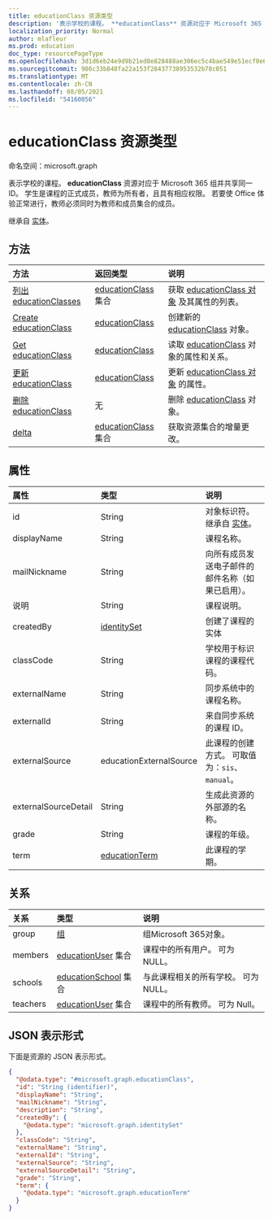 ```yaml
---
title: educationClass 资源类型
description: '表示学校的课程。 **educationClass** 资源对应于 Microsoft 365 组并共享同一 ID。 学生是课程的正式成员，教师为所有者，且具有相应权限。 若要使 Office 体验正常进行，教师必须同时为教师和成员集合的成员。  '
localization_priority: Normal
author: mlafleur
ms.prod: education
doc_type: resourcePageType
ms.openlocfilehash: 3d1d6eb24e9d9b21ed8e828488ae306ec5c4bae549e51ecf0e69d63c5319e3a5
ms.sourcegitcommit: 986c33b848fa22a153f28437738953532b78c051
ms.translationtype: MT
ms.contentlocale: zh-CN
ms.lasthandoff: 08/05/2021
ms.locfileid: "54160056"
---
```

# <a name="educationclass-resource-type"></a>educationClass 资源类型

命名空间：microsoft.graph

表示学校的课程。 **educationClass** 资源对应于 Microsoft 365 组并共享同一 ID。 学生是课程的正式成员，教师为所有者，且具有相应权限。 若要使 Office 体验正常进行，教师必须同时为教师和成员集合的成员。

继承自 [实体](../resources/entity.md)。

## <a name="methods"></a>方法

| 方法                                                   | 返回类型                                                 | 说明                                                                                          |
| :------------------------------------------------------- | :---------------------------------------------------------- | :--------------------------------------------------------------------------------------------------- |
| [列出 educationClasses](../api/educationclass-list.md)   | [educationClass](../resources/educationclass.md) 集合 | 获取 [educationClass 对象](../resources/educationclass.md) 及其属性的列表。     |
| [Create educationClass](../api/educationclass-post.md) | [educationClass](../resources/educationclass.md)            | 创建新的 [educationClass](../resources/educationclass.md) 对象。                                |
| [Get educationClass](../api/educationclass-get.md)       | [educationClass](../resources/educationclass.md)            | 读取 [educationClass](../resources/educationclass.md) 对象的属性和关系。 |
| [更新 educationClass](../api/educationclass-update.md) | [educationClass](../resources/educationclass.md)            | 更新 [educationClass 对象](../resources/educationclass.md) 的属性。                 |
| [删除 educationClass](../api/educationclass-delete.md) | 无                                                        | 删除 [educationClass](../resources/educationclass.md) 对象。                                  |
| [delta](../api/educationclass-delta.md)                  | [educationClass](../resources/educationclass.md) 集合 | 获取资源集合的增量更改。                                                  |

## <a name="properties"></a>属性

| 属性             | 类型                                           | 说明                                                        |
| :------------------- | :--------------------------------------------- | :----------------------------------------------------------------- |
| id                   | String                                         | 对象标识符。 继承自 [实体](../resources/entity.md)。 |
| displayName          | String                                         | 课程名称。                                                 |
| mailNickname         | String                                         | 向所有成员发送电子邮件的邮件名称（如果已启用）。    |
| 说明          | String                                         | 课程说明。                                          |
| createdBy            | [identitySet](../resources/identityset.md)     | 创建了课程的实体                                       |
| classCode            | String                                         | 学校用于标识课程的课程代码。               |
| externalName         | String                                         | 同步系统中的课程名称。                           |
| externalId           | String                                         | 来自同步系统的课程 ID。                           |
| externalSource       | educationExternalSource                        | 此课程的创建方式。 可取值为：`sis`、`manual`。  |
| externalSourceDetail | String                                         | 生成此资源的外部源的名称。 |
| grade                | String                                         | 课程的年级。                                          |
| term                 | [educationTerm](../resources/educationterm.md) | 此课程的学期。                                               |

## <a name="relationships"></a>关系

| 关系 | 类型                                                          | 说明                                               |
| :----------- | :------------------------------------------------------------ | :-------------------------------------------------------- |
| group        | [组](../resources/group.md)                                | 组Microsoft 365对象。                |
| members      | [educationUser](../resources/educationuser.md) 集合     | 课程中的所有用户。 可为 NULL。                         |
| schools      | [educationSchool](../resources/educationschool.md) 集合 | 与此课程相关的所有学校。 可为 NULL。 |
| teachers     | [educationUser](../resources/educationuser.md) 集合     | 课程中的所有教师。 可为 Null。                      |

## <a name="json-representation"></a>JSON 表示形式

下面是资源的 JSON 表示形式。

<!-- {
  "blockType": "resource",
  "keyProperty": "id",
  "@odata.type": "microsoft.graph.educationClass",
  "baseType": "microsoft.graph.entity",
  "openType": false
}
-->

```json
{
  "@odata.type": "#microsoft.graph.educationClass",
  "id": "String (identifier)",
  "displayName": "String",
  "mailNickname": "String",
  "description": "String",
  "createdBy": {
    "@odata.type": "microsoft.graph.identitySet"
  },
  "classCode": "String",
  "externalName": "String",
  "externalId": "String",
  "externalSource": "String",
  "externalSourceDetail": "String",
  "grade": "String",
  "term": {
    "@odata.type": "microsoft.graph.educationTerm"
  }
}
```
